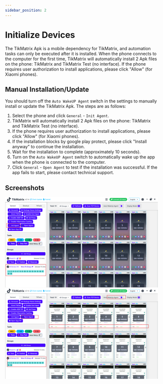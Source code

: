 ```yaml
---
sidebar_position: 2
---
```


# Initialize Devices

The TikMatrix Apk is a mobile dependency for TikMatrix, and automation tasks can only be executed after it is installed. When the phone connects to the computer for the first time, TikMatrix will automatically install 2 Apk files on the phone: TikMatrix and TikMatrix Test (no interface). If the phone requires user authorization to install applications, please click "Allow" (for Xiaomi phones).

## Manual Installation/Update

You should turn off the `Auto WakeUP Agent` switch in the settings to manually install or update the TikMatrix Apk. The steps are as follows:

1. Select the phone and click `General` - `Init Agent`.
2. TikMatrix will automatically install 2 Apk files on the phone: TikMatrix and TikMatrix Test (no interface).
3. If the phone requires user authorization to install applications, please click "Allow" (for Xiaomi phones).
4. If the installation blocks by google play protect, please click "Install anyway" to continue the installation.
5. Wait for the installation to complete (approximately 10 seconds).
6. Turn on the `Auto WakeUP Agent` switch to automatically wake up the app when the phone is connected to the computer.
7. Click `General` - `Open Agent` to test if the installation was successful. If the app fails to start, please contact technical support.

## Screenshots

![init-1.png](../img/init-1.png)
![init-2.png](../img/init-2.png)
